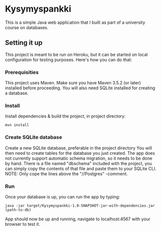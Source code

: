 # Kysymyspankki
This is a simple Java web application that I built as part of a university course on databases.

## Setting it up
This project is meant to be run on Heroku, but it can be started on local configuration for testing purposes.
Here's how you can do that:

### Prerequisities
This project uses Maven. Make sure you have Maven 3.5.2 (or later) installed before proceeding.
You will also need SQLite installed for creating a database.

### Install
Install dependencies & build the project, in project directory:
```
mvn install
```
### Create SQLite database
Create a new SQLite database, preferable in the project directory
You will then need to create tables for the database you just created. The app does not currently support automatic schema migration, so it needs to be done by hand. There is a file named "dbschema" included with the project, you can simply copy the contents of that file and paste them to your SQLite CLI. NOTE: Only cope the lines above the "//Postgres" -comment.

### Run
Once your database is up, you can run the app by typing:
```
java -jar target/Kysymyspankki-1.0-SNAPSHOT-jar-with-dependencies.jar (path-to-db)
```

App should now be up and running, navigate to localhost:4567 with your browser to test it.
